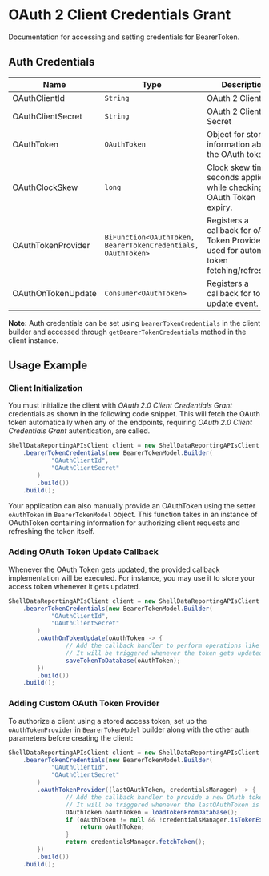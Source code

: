 
# OAuth 2 Client Credentials Grant



Documentation for accessing and setting credentials for BearerToken.

## Auth Credentials

| Name | Type | Description | Setter | Getter |
|  --- | --- | --- | --- | --- |
| OAuthClientId | `String` | OAuth 2 Client ID | `oAuthClientId` | `getOAuthClientId()` |
| OAuthClientSecret | `String` | OAuth 2 Client Secret | `oAuthClientSecret` | `getOAuthClientSecret()` |
| OAuthToken | `OAuthToken` | Object for storing information about the OAuth token | `oAuthToken` | `getOAuthToken()` |
| OAuthClockSkew | `long` | Clock skew time in seconds applied while checking the OAuth Token expiry. | `oAuthClockSkew` | `getOAuthClockSkew()` |
| OAuthTokenProvider | `BiFunction<OAuthToken, BearerTokenCredentials, OAuthToken>` | Registers a callback for oAuth Token Provider used for automatic token fetching/refreshing. | `oAuthTokenProvider` | `getOAuthTokenProvider()` |
| OAuthOnTokenUpdate | `Consumer<OAuthToken>` | Registers a callback for token update event. | `oAuthOnTokenUpdate` | `getOAuthOnTokenUpdate()` |



**Note:** Auth credentials can be set using `bearerTokenCredentials` in the client builder and accessed through `getBearerTokenCredentials` method in the client instance.

## Usage Example

### Client Initialization

You must initialize the client with *OAuth 2.0 Client Credentials Grant* credentials as shown in the following code snippet. This will fetch the OAuth token automatically when any of the endpoints, requiring *OAuth 2.0 Client Credentials Grant* autentication, are called.

```java
ShellDataReportingAPIsClient client = new ShellDataReportingAPIsClient.Builder()
    .bearerTokenCredentials(new BearerTokenModel.Builder(
            "OAuthClientId",
            "OAuthClientSecret"
        )
        .build())
    .build();
```



Your application can also manually provide an OAuthToken using the setter `oAuthToken` in `BearerTokenModel` object. This function takes in an instance of OAuthToken containing information for authorizing client requests and refreshing the token itself.

### Adding OAuth Token Update Callback

Whenever the OAuth Token gets updated, the provided callback implementation will be executed. For instance, you may use it to store your access token whenever it gets updated.

```java
ShellDataReportingAPIsClient client = new ShellDataReportingAPIsClient.Builder()
    .bearerTokenCredentials(new BearerTokenModel.Builder(
            "OAuthClientId",
            "OAuthClientSecret"
        )
        .oAuthOnTokenUpdate(oAuthToken -> {
                // Add the callback handler to perform operations like save to DB or file etc.
                // It will be triggered whenever the token gets updated
                saveTokenToDatabase(oAuthToken);
        })
        .build())
    .build();
```

### Adding Custom OAuth Token Provider

To authorize a client using a stored access token, set up the `oAuthTokenProvider` in `BearerTokenModel` builder along with the other auth parameters before creating the client:

```java
ShellDataReportingAPIsClient client = new ShellDataReportingAPIsClient.Builder()
    .bearerTokenCredentials(new BearerTokenModel.Builder(
            "OAuthClientId",
            "OAuthClientSecret"
        )
        .oAuthTokenProvider((lastOAuthToken, credentialsManager) -> {
                // Add the callback handler to provide a new OAuth token
                // It will be triggered whenever the lastOAuthToken is undefined or expired
                OAuthToken oAuthToken = loadTokenFromDatabase();
                if (oAuthToken != null && !credentialsManager.isTokenExpired(oAuthToken)) {
                    return oAuthToken;
                }
                return credentialsManager.fetchToken();
        })
        .build())
    .build();
```



